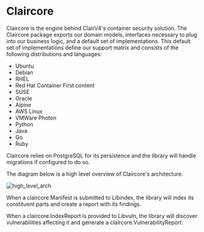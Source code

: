 # Claircore

Claircore is the engine behind ClairV4's container security solution.
The Claircore package exports our domain models, interfaces necessary to plug into our business logic, and a default set of implementations.
This default set of implementations define our support matrix and consists of the following distributions and languages:

- Ubuntu
- Debian
- RHEL
- Red Hat Container First content
- SUSE
- Oracle
- Alpine
- AWS Linux
- VMWare Photon
- Python
- Java
- Go
- Ruby

Claircore relies on PostgreSQL for its persistence and the library will handle migrations if configured to do so.

The diagram below is a high level overview of Claircore's architecture. 

![high_level_arch](./high_level_arch.png "a high level diagram of the claircore architecture")

When a claircore.Manifest is submitted to Libindex, the library will index its constituent parts and create a report with its findings.

When a claircore.IndexReport is provided to Libvuln, the library will discover vulnerabilities affecting it and generate a claircore.VulnerabilityReport.
